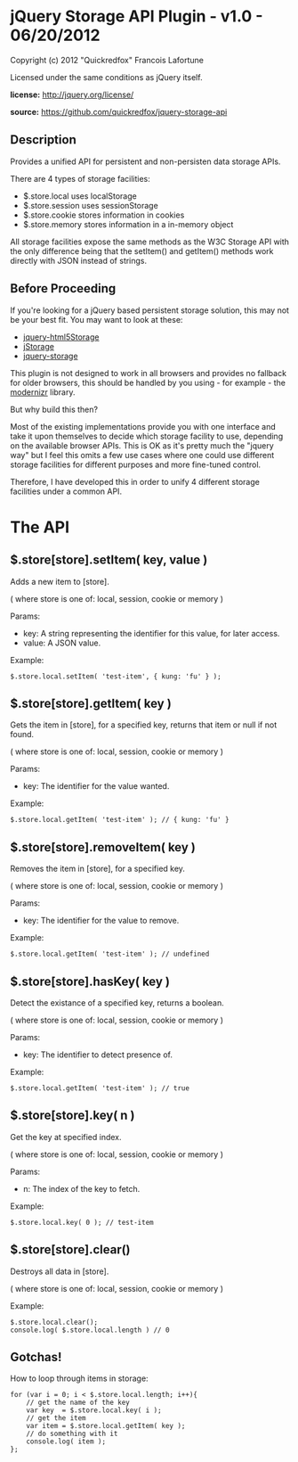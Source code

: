 jQuery Storage API Plugin - v1.0 - 06/20/2012
=============================================

Copyright (c) 2012 "Quickredfox" Francois Lafortune

Licensed under the same conditions as jQuery itself.

**license:** http://jquery.org/license/

**source:**  https://github.com/quickredfox/jquery-storage-api

Description
-----------

Provides a unified API for persistent and non-persisten data storage APIs. 

There are 4 types of storage facilities: 

- $.store.local uses localStorage
- $.store.session uses sessionStorage
- $.store.cookie stores information in cookies
- $.store.memory stores information in a in-memory object

All storage facilities expose the same methods as the W3C Storage API
with the only difference being that the setItem() and getItem() methods work 
directly with JSON instead of strings.

Before Proceeding
-----------------

If you're looking for a jQuery based persistent storage solution, this may not be your best fit.
You may want to look at these:

- [jquery-html5Storage](http://archive.plugins.jquery.com/project/html5Storage) 
- [jStorage](http://www.jstorage.info/)
- [jquery-storage](https://github.com/kilhage/jquery-storage)

This plugin is not designed to work in all browsers and provides no fallback for older browsers, 
this should be handled by you using - for example - the [modernizr](http://modernizr.com/) library.

But why build this then? 

Most of the existing implementations provide you with one interface and take it upon 
themselves to decide which storage facility to use, depending on the available browser APIs. 
This is OK as it's pretty much the "jquery way" but I feel this omits a few use cases where 
one could use different storage facilities for different purposes and more fine-tuned control.

Therefore, I have developed this in order to unify 4 different storage facilities under a common API.

The API
=======

$.store[store].setItem( key, value ) 
------------------------------------

Adds a new item to [store]. 

( where store is one of: local, session, cookie or memory ) 

Params:

- key: A string representing the identifier for this value, for later access.
- value: A JSON value.

Example:

    $.store.local.setItem( 'test-item', { kung: 'fu' } );

$.store[store].getItem( key )
-----------------------------

Gets the item in [store], for a specified key, returns that item or null if not found. 

( where store is one of: local, session, cookie or memory ) 

Params:

- key: The identifier for the value wanted.

Example:

    $.store.local.getItem( 'test-item' ); // { kung: 'fu' }

$.store[store].removeItem( key )
--------------------------------

Removes the item in [store], for a specified key. 

( where store is one of: local, session, cookie or memory ) 

Params:

- key: The identifier for the value to remove.

Example:

    $.store.local.getItem( 'test-item' ); // undefined

$.store[store].hasKey( key )
----------------------------

Detect the existance of a specified key, returns a boolean. 

( where store is one of: local, session, cookie or memory ) 

Params:

- key: The identifier to detect presence of.

Example:

    $.store.local.getItem( 'test-item' ); // true

$.store[store].key( n )
-----------------------

Get the key at specified index. 

( where store is one of: local, session, cookie or memory ) 

Params:

- n: The index of the key to fetch.

Example:

    $.store.local.key( 0 ); // test-item


$.store[store].clear()
----------------------

Destroys all data in [store]. 

( where store is one of: local, session, cookie or memory ) 

Example:

    $.store.local.clear();
    console.log( $.store.local.length ) // 0

Gotchas!
--------

How to loop through items in storage:

    for (var i = 0; i < $.store.local.length; i++){
        // get the name of the key
        var key  = $.store.local.key( i );
        // get the item
        var item = $.store.local.getItem( key );
        // do something with it        
        console.log( item );
    };


